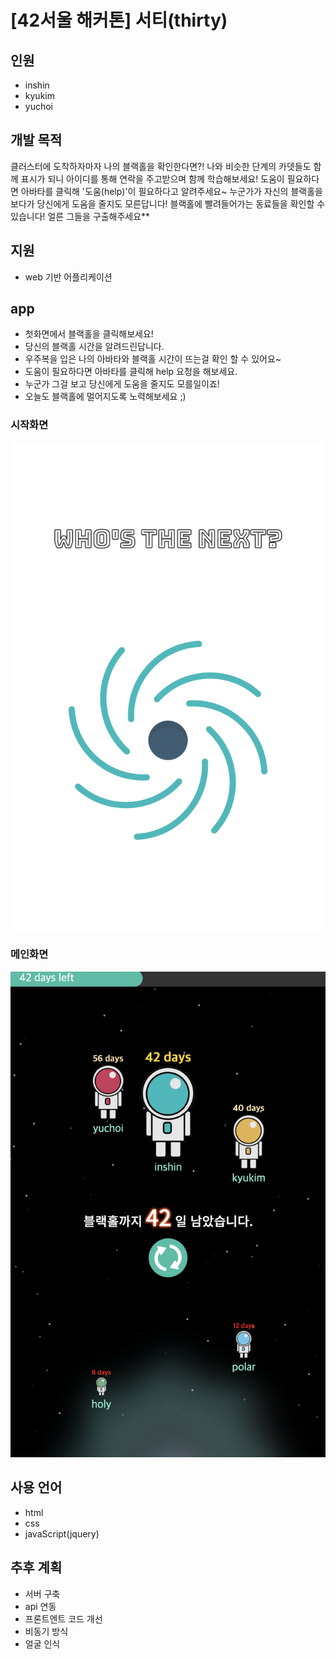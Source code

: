 # [42서울 해커톤] 서티(thirty)
## 인원
- inshin
- kyukim
- yuchoi

## 개발 목적
클러스터에 도착하자마자 나의 블랙홀을 확인한다면?! 나와 비슷한 단계의 카뎃들도 함께 표시가 되니 아이디를 통해 연락을 주고받으며 함께 학습해보세요! 도움이 필요하다면 아바타를 클릭해 '도움(help)'이 필요하다고 알려주세요~ 누군가가 자신의 블랙홀을 보다가 당신에게 도움을 줄지도 모른답니다! 블랙홀에 빨려들어가는 동료들을 확인할 수 있습니다! 얼른 그들을 구출해주세요**

## 지원
- web 기반 어플리케이션

## app
- 첫화면에서 블랙홀을 클릭해보세요!
- 당신의 블랙홀 시간을 알려드린답니다.
- 우주복을 입은 나의 아바타와 블랙홀 시간이 뜨는걸 확인 할 수 있어요~
- 도움이 필요하다면 아바타를 클릭해 help 요청을 해보세요.
- 누군가 그걸 보고 당신에게 도움을 줄지도 모를일이죠!
- 오늘도 블랙홀에 멀어지도록 노력해보세요 ;)

### 시작화면
[![첫화면](/img/sample1.png)](https://42inshin.github.io/whos_the_next/)

### 메인화면
[![메인화면](/img/sample2.png)](https://42inshin.github.io/whos_the_next/)


## 사용 언어
- html
- css
- javaScript(jquery)

## 추후 계획
- 서버 구축
- api 연동
- 프론트엔트 코드 개선
- 비동기 방식
- 얼굴 인식
